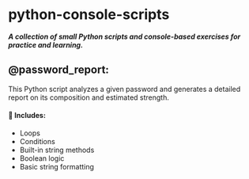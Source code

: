 # python-console-scripts
***A collection of small Python scripts and console-based exercises for practice and learning.***  

## @password_report:  
This Python script analyzes a given password and generates a detailed report on its composition and estimated strength.  
#### 🔎 Includes:
- Loops  
- Conditions  
- Built-in string methods  
- Boolean logic  
- Basic string formatting  

